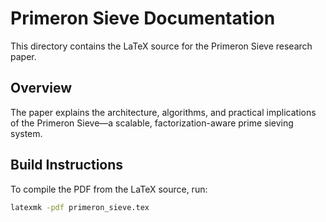# Primeron Sieve Documentation

This directory contains the LaTeX source for the Primeron Sieve research paper.

## Overview

The paper explains the architecture, algorithms, and practical implications of the Primeron Sieve—a scalable, factorization-aware prime sieving system.

## Build Instructions

To compile the PDF from the LaTeX source, run:

```bash
latexmk -pdf primeron_sieve.tex
